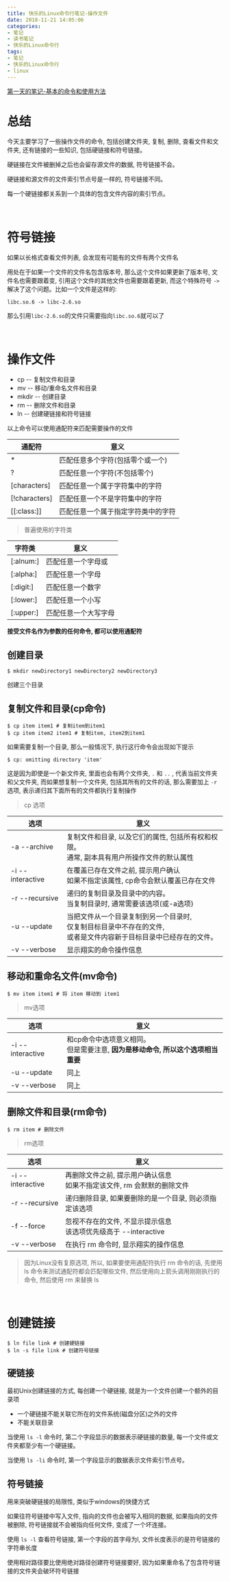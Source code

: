 ```yaml
---
title: 快乐的Linux命令行笔记-操作文件
date: 2018-11-21 14:05:06
categories:
- 笔记
- 读书笔记
- 快乐的Linux命令行
tags:
- 笔记
- 快乐的Linux命令行
- linux
---
```


[第一天的笔记-基本的命令和使用方法](/read-note/The_Linux_Command_Line/The-Linux-Command-Line-read-note-1Day.html)

# 总结

今天主要学习了一些操作文件的命令, 包括创建文件夹, 复制, 删除, 查看文件和文件夹, 还有链接的一些知识, 包括硬链接和符号链接。

硬链接在文件被删掉之后也会留存源文件的数据, 符号链接不会。

硬链接和源文件的文件索引节点号是一样的, 符号链接不同。

每一个硬链接都关系到一个具体的包含文件内容的索引节点。

<!--more-->

<br>

# 符号链接

如果以长格式查看文件列表, 会发现有可能有的文件有两个文件名

用处在于如果一个文件的文件名包含版本号, 那么这个文件如果更新了版本号, 文件名也需要跟着变, 引用这个文件的其他文件也需要跟着更新, 而这个特殊符号 `->` 解决了这个问题。比如一个文件是这样的:

`libc.so.6 -> libc-2.6.so`

那么引用`libc-2.6.so`的文件只需要指向`libc.so.6`就可以了

<br>

# 操作文件

* cp -- 复制文件和目录
* mv -- 移动/重命名文件和目录
* mkdir -- 创建目录
* rm -- 删除文件和目录
* ln -- 创建硬链接和符号链接

以上命令可以使用通配符来匹配需要操作的文件

| 通配符           | 意义                |
| ------------- | ----------------- |
| *             | 匹配任意多个字符(包括零个或一个) |
| ?             | 匹配任意一个字符(不包括零个)   |
| [characters]  | 匹配任意一个属于字符集中的字符   |
| [!characters] | 匹配任意一个不是字符集中的字符   |
| [[:class:]]   | 匹配任意一个属于指定字符类中的字符 |

> 普遍使用的字符类

| 字符类       | 意义         |
| --------- | ---------- |
| [:alnum:] | 匹配任意一个字母或  |
| [:alpha:] | 匹配任意一个字母   |
| [:digit:] | 匹配任意一个数字   |
| [:lower:] | 匹配任意一个小写   |
| [:upper:] | 匹配任意一个大写字母 |

**接受文件名作为参数的任何命令, 都可以使用通配符**

## 创建目录

```shell
$ mkdir newDirectory1 newDirectory2 newDirectory3
```

创建三个目录

## 复制文件和目录(cp命令)

```shell
$ cp item item1 # 复制item到item1
$ cp item item2 item1 # 复制item, item2到item1
```

如果需要复制一个目录, 那么一般情况下, 执行这行命令会出现如下提示

```shell
$ cp: omitting directory 'item'
```

这是因为即使是一个新文件夹, 里面也会有两个文件夹, `.` 和 `..` , 代表当前文件夹和父文件夹, 而如果想复制一个文件夹, 包括其所有的文件的话, 那么需要加上 `-r` 选项, 表示递归其下面所有的文件都执行复制操作

> cp 选项

| 选项               | 意义                                       |
| ---------------- | ---------------------------------------- |
| -a --archive     | 复制文件和目录, 以及它们的属性, 包括所有权和权限。<br>通常, 副本具有用户所操作文件的默认属性 |
| -i --interactive | 在覆盖已存在文件之前, 提示用户确认<br>如果不指定该属性, cp命令会默认覆盖已存在文件 |
| -r --recursive   | 递归的复制目录及目录中的内容。<br>当复制目录时, 通常需要该选项(或-a选项) |
| -u --update      | 当把文件从一个目录复制到另一个目录时,<br> 仅复制目标目录中不存在的文件, <br>或者是文件内容新于目标目录中已经存在的文件。 |
| -v --verbose     | 显示翔实的命令操作信息                              |

## 移动和重命名文件(mv命令)

```shell
$ mv item item1 # 将 item 移动到 item1
```

> mv选项

| 选项               | 意义                                       |
| ---------------- | ---------------------------------------- |
| -i --interactive | 和cp命令中选项意义相同。<br>但是需要注意, **因为是移动命令, 所以这个选项相当重要** |
| -u --update      | 同上                                       |
| -v --verbose     | 同上                                       |

## 删除文件和目录(rm命令)

```shell
$ rm item # 删除文件
```

> rm选项

| 选项               | 意义                                       |
| ---------------- | ---------------------------------------- |
| -i --interactive | 再删除文件之前, 提示用户确认信息<br>如果不指定该文件, rm 会默默的删除文件 |
| -r --recursive   | 递归删除目录, 如果要删除的是一个目录, 则必须指定该选项            |
| -f --force       | 忽视不存在的文件, 不显示提示信息<br>该选项优先级高于 --interactive |
| -v --verbose     | 在执行 rm 命令时, 显示翔实的操作信息                    |

> 因为Linux没有复原选项, 所以, 如果要使用通配符执行 rm 命令的话, 先使用 ls 命令来测试通配符都会匹配哪些文件, 然后使用向上箭头调用刚刚执行的命令, 然后使用 rm 来替换 ls

<br>

# 创建链接

```shell
$ ln file link # 创建硬链接
$ ln -s file link # 创建符号链接
```

## 硬链接

最初Unix创建链接的方式, 每创建一个硬链接, 就是为一个文件创建一个额外的目录项

* 一个硬链接不能关联它所在的文件系统(磁盘分区)之外的文件
* 不能关联目录

当使用 `ls -l` 命令时, 第二个字段显示的数据表示硬链接的数量, 每一个文件或文件夹都至少有一个硬链接。

当使用 `ls -li` 命令时, 第一个字段显示的数据表示文件索引节点号。

## 符号链接

用来突破硬链接的局限性, 类似于windows的快捷方式

如果往符号链接中写入文件, 指向的文件也会被写入相同的数据, 如果指向的文件被删除, 符号链接就不会被指向任何文件, 变成了一个坏连接。

使用 `ls -l` 查看符号链接, 第一个字段的首字母为l, 文件长度表示的是符号链接的字符串长度

使用相对路径要比使用绝对路径创建符号链接要好, 因为如果重命名了包含符号链接的文件夹会破环符号链接
